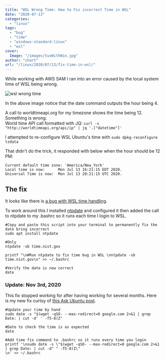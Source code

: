 ```yaml
---
title: "WSL Wrong Time: How to Fix incorrect Time in WSL"
date: "2020-07-13"
categories: 
  - "linux"
tags: 
  - "bug"
  - "time"
  - "windows-standard-linux"
  - "wsl"
cover:
  Image: "/images/tuxWithWin.jpg"
author: "chart"
url: "/linux/2020/07/13/fix-time-in-wsl/"
---
```


While working with AWS SAM I ran into an error caused by the local system time of WSL being wrong.

![wsl wrong time](/images/timeIssues.png)

In the above image notice that the date command outputs the hour being 4. 
  
A call to worldtimeapi.org for my timezone shows the time being 12. Something is wrong.  
World time API call formatted with JQ: `curl -s "http://worldtimeapi.org/api/ip" | jq '.["datetime"]'`

I attempted to re-configure WSL Ubuntu's time with `sudo dpkg-reconfigure tzdata`  
  
That didn't do the trick, it responded with below when the hour should be 12 PM:

```
Current default time zone: 'America/New_York'
Local time is now:      Mon Jul 13 16:21:15 EDT 2020.
Universal Time is now:  Mon Jul 13 20:21:15 UTC 2020.
```

## The fix  

It looks like there is [a bug with WSL time handling](https://github.com/microsoft/WSL/issues/4149).  
  
To work around this I installed [ntpdate](https://linux.die.net/man/8/ntpdate) and configured it then added the call to ntpdate to my .bashrc so it runs each time I login to WSL.

```
#Copy and paste this script into your terminal to permanently fix the date bring incorrect
sudo apt install ntpdate

#Only 
ntpdate -sb time.nist.gov

printf "\n#Run ntpdate to fix time bug in WSL \nntpdate -sb time.nist.gov\n" >> ~/.bashrc

#Verify the date is now correct
date
```

### Update: Nov 3rd, 2020

This fix stopped working for after having working for several months. Here is my new fix curtsy of [this Ask Ubuntu post](https://askubuntu.com/questions/81293/what-is-the-command-to-update-time-and-date-from-internet).

```
#Update your time by hand
sudo date -s "$(wget -qSO- --max-redirect=0 google.com 2>&1 | grep Date: | cut -d' ' -f5-8)Z"

#Date to check the time is as expected
date

#Add time fix command to .bashrc so it runs every time you login
printf '\nsudo date -s \"$(wget -qSO- --max-redirect=0 google.com 2>&1 | grep Date: | cut -d" " -f5-8)Z\"
\n' >> ~/.bashrc
```
